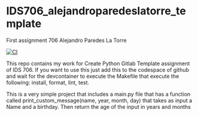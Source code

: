 # IDS706_alejandroparedeslatorre_template
First assignment 706 Alejandro Paredes La Torre 

[![CI](https://github.com/nogibjj/IDS706_alejandroparedeslatorre_template/actions/workflows/hello.yml/badge.svg)](https://github.com/nogibjj/IDS706_alejandroparedeslatorre_template/actions/workflows/hello.yml)


This repo contains my work for Create Python Gitlab Template assignment of IDS 706. If you want to use this just add this to the codespace of github and wait for the devcontainer to execute the Makefile that execute the following: install, format, lint, test.

This is a very simple project that includes a main.py file that has a function called print_custom_message(name, year, month, day) that takes as input a Name and a birthday. Then return the age of the input in years and months
 